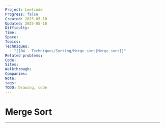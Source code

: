 ```yaml
---
Project: Leetcode
Progress: false
Created: 2025-05-10
Updated: 2025-05-10
Difficulty: 
Time: 
Space: 
Topics: 
Techniques:
  - "[[04 - Techniques/Sorting/Merge sort|Merge sort]]"
Related problems: 
Code: 
Sites: 
Walkthrough: 
Companies: 
Note: 
tags: 
TODO: Drawing, code
---
```

# Merge Sort
---
